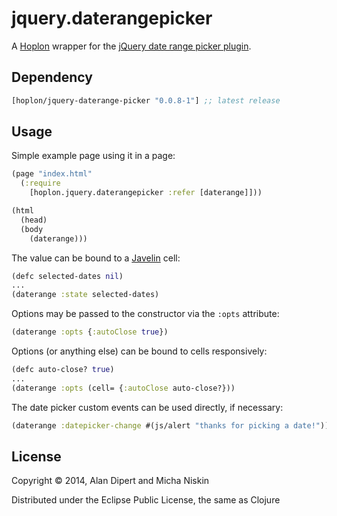 # jquery.daterangepicker

A [Hoplon][hoplon] wrapper for the [jQuery date range picker plugin][1].

## Dependency

[](dependency)
```clojure
[hoplon/jquery-daterange-picker "0.0.8-1"] ;; latest release
```
[](/dependency)

## Usage

Simple example page using it in a page:

```clojure
(page "index.html"
  (:require
    [hoplon.jquery.daterangepicker :refer [daterange]]))

(html
  (head)
  (body
    (daterange)))
```

The value can be bound to a [Javelin][javelin] cell:

```clojure
(defc selected-dates nil)
...
(daterange :state selected-dates)
```

Options may be passed to the constructor via the `:opts` attribute:

```clojure
(daterange :opts {:autoClose true})
```

Options (or anything else) can be bound to cells responsively:

```clojure
(defc auto-close? true)
...
(daterange :opts (cell= {:autoClose auto-close?}))
```

The date picker custom events can be used directly, if necessary:

```clojure
(daterange :datepicker-change #(js/alert "thanks for picking a date!"))
```

## License

Copyright © 2014, Alan Dipert and Micha Niskin

Distributed under the Eclipse Public License, the same as Clojure

[hoplon]: https://hoplon.io
[javelin]: https://github.com/hoplon/javelin
[1]: https://github.com/longbill/jquery-date-range-picker
